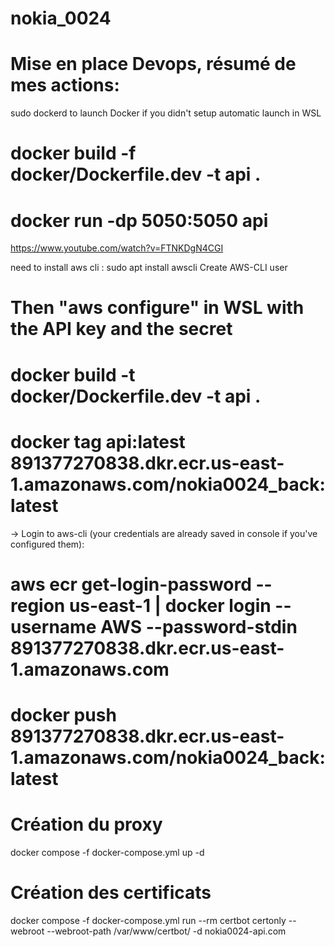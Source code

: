 # nokia_0024

# Mise en place Devops, résumé de mes actions:

sudo dockerd to launch Docker if you didn't setup automatic launch in WSL

# docker build -f docker/Dockerfile.dev -t api .

# docker run -dp 5050:5050 api

https://www.youtube.com/watch?v=FTNKDgN4CGI

need to install aws cli : sudo apt install awscli
Create AWS-CLI user

# Then "aws configure" in WSL with the API key and the secret

# docker build -t docker/Dockerfile.dev -t api .

# docker tag api:latest 891377270838.dkr.ecr.us-east-1.amazonaws.com/nokia0024_back:latest

-> Login to aws-cli (your credentials are already saved in console if you've configured them):

# aws ecr get-login-password --region us-east-1 | docker login --username AWS --password-stdin 891377270838.dkr.ecr.us-east-1.amazonaws.com

# docker push 891377270838.dkr.ecr.us-east-1.amazonaws.com/nokia0024_back:latest

# Création du proxy
docker compose -f docker-compose.yml up -d

# Création des certificats
docker compose -f docker-compose.yml run --rm  certbot certonly --webroot --webroot-path /var/www/certbot/ -d nokia0024-api.com

